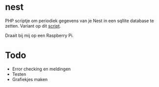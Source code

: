 nest
====

PHP scriptje om periodiek gegevens van je Nest in een sqllite database te zetten. Variant op dit [script][33].

Draait bij mij op een Raspberry Pi.

Todo
====

  * Error checking en meldingen
  * Testen
  * Grafiekjes maken


[33]: http://33sticks.com/analyzing-home-heating-and-cooling-data-using-nest-collecting-the-data/
